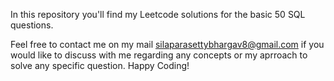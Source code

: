 In this repository you'll find my Leetcode solutions for the basic 50 SQL questions.

Feel free to contact me on my mail silaparasettybhargav8@gmail.com if you would like to discuss with me regarding any concepts or my aprroach to solve any specific question. Happy Coding!

